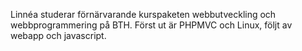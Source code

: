 Linnéa studerar förnärvarande kurspaketen webbutveckling och webbprogrammering på BTH.
Först ut är PHPMVC och Linux, följt av webapp och javascript.
